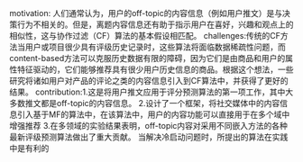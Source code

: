 motivation: 人们通常认为，用户的off-topic的内容信息（例如用户推文）是与决策行为不相关的。但是，离题内容信息还有助于指示用户在喜好，兴趣和观点上的相似性，这与协作过滤（CF）算法的基本假设相匹配。
challenges:传统的CF方法当用户或项目很少具有评级历史记录时，这些算法将面临数据稀疏性问题，而content-based方法可以克服历史数据有限的障碍，因为它们是由商品和用户的属性特征驱动的，它们能够推荐具有很少用户历史信息的商品。根据这个想法，一些研究将诸如用户对产品的评论之类的内容信息引入到CF算法中，并获得了更好的结果。
contribution:1.这是将用户推文应用于评分预测算法的第一项工作，其中大多数推文都是off-topic的内容信息。
2.设计了一个框架，将社交媒体中的内容信息引入基于MF的算法中，在该算法中，用户的内容功能可以直接用于在多个域中增强推荐
3.在多领域的实验结果表明，off-topic内容对采用不同嵌入方法的各种最新评级预测算法做出了重大贡献。 当解决冷启动问题时，所提出的算法在实践中是有利的
